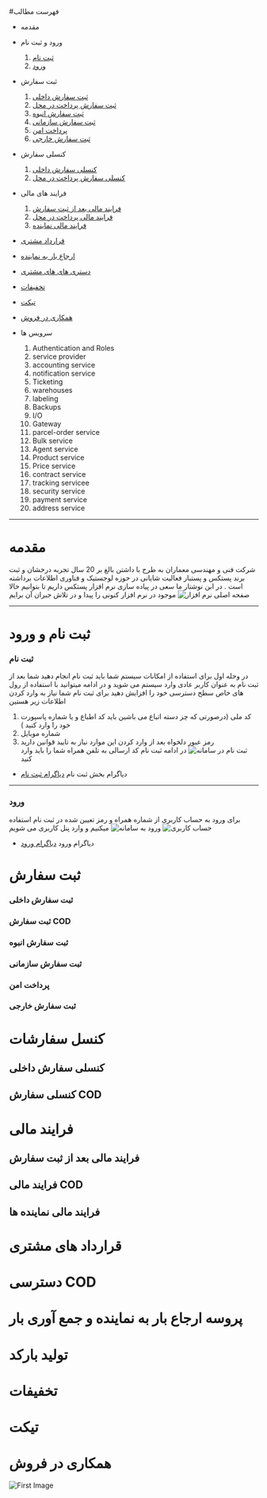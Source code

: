 #فهرست مطالب
- مقدمه
- ورود و ثبت نام
  1. [ثبت نام ](#ثبت-نام)
  2. [ورود ](#-ورود)
- ثبت سفارش 
  1. [ثبت سفارش داخلی ](#ثبت-سفارش-داخلی)
  2. [ثبت سفارش پرداخت در محل ](#ثبت-سفارش-cod)
  3. [ثبت سفارش انبوه ](#ثبت-سفارش-انبوه)
  4. [ثبت سفارش سازمانی ](#ثبت-سفارش-سازمانی)
  5. [پرداخت امن ](#پرداخت-امن)
  6. [ثبت سفارش خارجی ](#ثبت-سفارش-خارجی)

- کنسلی سفارش 
  1. [کنسلی سفارش داخلی](#کنسلی-سفارش-داخلی)
  2. [کنسلی سفارش پرداخت در محل  ](#کنسلی-سفارش-cod)
- فرایند های مالی
  1. [فرایند مالی بعد از ثبت سفارش](#فرایند-مالی-بعد-از-ثبت-سفارش)
  2.  [فرایند مالی پرداخت در محل](#فرایند-مالی-cod)
  3. [فرایند مالی نماینده](#فرایند-مالی-نماینده-ها)
   
-  [قرارداد مشتری](#قرارداد-های-مشتری)
- [ارجاع بار به نماینده](#پروسه-ارجاع-بار-به-نماینده-و-جمع-آوری-بار)
- [دستری های های مشتری](#دسترسی-cod) 
- [تخفیفات ](#تخفیفات)
- [تیکت](#تیکت)
- [همکاری در فروش](#همکاری-در-فروش)
- سرویس ها 
  1. Authentication and Roles
  2. service provider
  3. accounting service
  4. notification service
  5. Ticketing 
  6. warehouses
  7. labeling
  8. Backups
  9. I/O
  10. Gateway
  11. parcel-order service
  12. Bulk service 
  13. Agent service 
  14. Product service
  15. Price service
  16. contract service
  17. tracking servicee 
  18. security service
  19. payment service 
  20. address service 
   
---

# مقدمه
 شرکت فنی و مهندسی معماران به طرح با داشتن بالغ بر 20 سال تجربه درخشان و ثبت برند پستکس و پستبار فعالیت شایانی در حوزه لوجستیک و فناوری اطلاعات برداشته است . در ابن نوشتار ما سعی در پیاده سازی نرم افزار پستکس داریم تا بتوانیم خالا موجود در نرم افزار کنونی را پیدا و در تلاش جبران آن برایم 
![صفحه اصلی نرم افزار](pics/home.PNG)
***
# ثبت نام و ورود 
### ثبت نام 
 در وحله اول برای استفاده از امکانات سیستم شما باید ثبت نام انجام دهید شما بعد از ثبت نام به عنوان کاربر عادی وارد سیستم می شوید و در ادامه میتوانید با استفاده از رول های خاص سطح دسترسی خود را افزایش دهید 
 برای ثبت نام شما نیاز به وارد کردن اطلاعات زیر هستین 
 1. کد ملی (درصورتی که چز دسته اتباع می باشین باید کد اطباع و یا شماره پاسپورت خود را وارد کنید  )
 2. شماره موبایل 
 3. رمز عبور دلخواه 
   بعد از وارد کردن این موارد نیاز به تایید قوانین دارید 
   ![ثبت نام در سامانه](pics/regester.PNG)
   در ادامه ثبت نام کد ارسالی به تلفن همراه شما را باید وارد کنید 
- دیاگرام بخش ثبت نام 
  [دیاگرام ثبت نام](Backend%20diagram/BL1-logIn.drawio)
 
---
### ورود 
برای ورود به حساب کاربری از  شماره همراه و رمز تعیین شده در ثبت نام استفاده میکنیم و وارد پنل کاربری می شویم 
![ورود به سامانه](pics/login.PNG)
![حساب کاربری](pics/accunt.PNG)
- دیاگرام ورود
  [دیاگرام ورود](Backend%20diagram/BL1-logIn.drawio)

# ثبت سفارش
###   ثبت سفارش داخلی 
### ثبت سفارش COD

### ثبت سفارش انبوه


### ثبت سفارش سازمانی 
### پرداخت امن 
### ثبت سفارش خارجی 

# کنسل سفارشات
## کنسلی سفارش داخلی 
## کنسلی سفارش COD
           
# فرایند مالی
 ## فرایند مالی بعد از ثبت سفارش 
 ## فرایند مالی COD
 ## فرایند مالی نماینده ها 
          
  # قرارداد های مشتری 
  # دسترسی COD
  # پروسه ارجاع بار به نماینده و جمع آوری بار 
  # تولید بارکد 
 # تخفیفات 
 #  تیکت 
 #  همکاری در فروش

![First Image](./pics/afiliat_link.png "Second Image")
